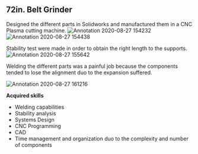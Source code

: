 ## 72in. Belt Grinder

Designed the different parts in Solidworks and manufactured them in a CNC Plasma cutting machine. 
![Annotation 2020-08-27 154232](https://user-images.githubusercontent.com/70322978/91457158-f78c2600-e87b-11ea-99fd-980a7dd77c06.jpg)
![Annotation 2020-08-27 154438](https://user-images.githubusercontent.com/70322978/91457469-4934b080-e87c-11ea-843a-19b9352988b7.jpg)

Stability test were made in order to obtain the right length to the supports.
![Annotation 2020-08-27 155642](https://user-images.githubusercontent.com/70322978/91458948-01af2400-e87e-11ea-8579-3e2f2824e646.jpg)

Welding the different parts was a painful job because the components tended to lose the alignment duo to the expansion suffered.

![Annotation 2020-08-27 161216](https://user-images.githubusercontent.com/70322978/91460760-1b516b00-e880-11ea-94ea-6bd878deed5d.jpg)

**Acquired skills** 
- Welding capabilities
- Stability analysis
- Systems Design
- CNC Programming
- CAD
- Time management and organization duo to the complexity and number of components

